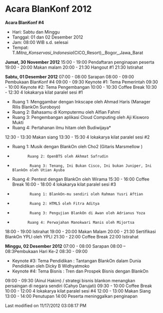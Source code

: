 # Acara BlanKonf 2012

**Acara BlanKonf #4**
  + Hari: Sabtu dan Minggu
  + Tanggal: 01 dan 02 Desember 2012
  + Jam: 08:00 WIB s.d. selesai
  + Tempat: T._Mitra_Konservasi_Indonesia_(CICO_Resort),_Bogor,_Jawa_Barat

**Jumat, 30 November 2012**
  15:00 - 19:00 Pendaftaran penginapan peserta
  19:00 - 20:00 Makan malam
  20:00 - 21:30 Hangout #1
  21:30         Istirahat

**Sabtu, 01 Desember 2012**
  07:00 - 08:00 Sarapan
  08:00 - 09:00 Pembukaan BlanKonf #4
  09:00 - 09:30 Keynote #1: Tema Pemerintah
  09:30 - 10:00 Keynote #2: Tema Pengembangan
  10:00 - 10:30 Coffee Break
  10:30 - 12:30 4 lokakarya kilat paralel sesi #1
   + Ruang 1: Menggambar dengan Inkscape oleh Ahmad Haris (Manager Rilis BlankOn Suroboyo)
   + Ruang 2: Bahasamu di Komputermu oleh Alfian Fahmi
   + Ruang 3: Pengembangan aplikasi Cloud Computing oleh Aji Kisworo Mukti
   + Ruang 4: Pertahanan ilmu hitam oleh Budiwijaya*

12:30 - 13:30 Makan siang
13:30 - 15:30 4 lokakarya kilat paralel sesi #2
 + Ruang 1: Musik dengan BlankOn oleh Cho2 (Gitaris Marsmellow )
 +            Ruang 2: OpenBTS oleh Akhmat Safrudin
 +             Ruang 3: Tenang, Ini Bukan Cisco, Ini bukan Juniper, Ini BlankOn oleh Utian Ayuba
 + Ruang 4: Pentest dengan BlankOn oleh Wirama
  15:30 - 16:00 Coffee Break
  16:00 - 18:00 4 lokakarya kilat paralel sesi #3
 +             Ruang 1: BlankOn-mu sendiri oleh Rahman Yusri Aftian
 +             Ruang 2: HTML5 oleh Fitra Aditya
 +             Ruang 3: Pengujian BlankOn di Awan oleh Adrianus Yoza
 +            Ruang 4: Perwajahan Manokwari Manis oleh Mijortsa

18:00 - 19:00 Istirahat
  19:00 - 20:00 Makan Malam
  20:00 - 21:30 Sertifikasi BlankOn YPLI oleh YPLI
  21:30 - 22:00 Coffee Break
  22:00         Istirahat

**Minggu, 02 Desember 2012**
  07:00 - 08:00 Sarapan
  08:00 – 08:3Pembukaan Hari Ke-2
  08:30 - 09:00
   + Keynote #3: Tema Pendidikan : Tantangan BlankOn dalam Dunia Pendidikan oleh Dicky B Widhyatmoko
   + Keynote #4: Tema Bisnis : Tren dan Prospek Bisnis dengan BlankOn

09:00 - 09:30 (Ainul Hakim) / strategi bisnis blankon menangkan persaingan di negara sendiri (Cahyo Darujati)
  09:30 - 10:00 Coffee Break
  10:00 - 12:00 4 lokakarya kilat paralel sesi #4
  12:00 - 13:00 Makan Siang
  13:00 - 14:00 Penutupan
  14:00         Peserta meninggalkan penginapan

Last modified on 11/17/2012 03:08:17 PM


